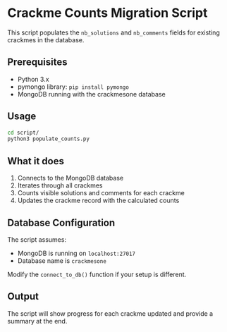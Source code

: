 # Crackme Counts Migration Script

This script populates the `nb_solutions` and `nb_comments` fields for existing crackmes in the database.

## Prerequisites

- Python 3.x
- pymongo library: `pip install pymongo`
- MongoDB running with the crackmesone database

## Usage

```bash
cd script/
python3 populate_counts.py
```

## What it does

1. Connects to the MongoDB database
2. Iterates through all crackmes
3. Counts visible solutions and comments for each crackme
4. Updates the crackme record with the calculated counts

## Database Configuration

The script assumes:
- MongoDB is running on `localhost:27017`
- Database name is `crackmesone`

Modify the `connect_to_db()` function if your setup is different.

## Output

The script will show progress for each crackme updated and provide a summary at the end.
